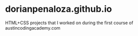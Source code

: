 # dorianpenaloza.github.io
HTML+CSS projects that I worked on during the first course of austincodingacademy.com
